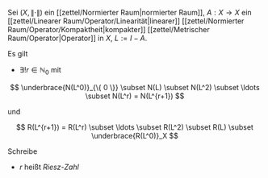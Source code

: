Sei $(X, \| \cdot \|)$ ein [[zettel/Normierter Raum|normierter Raum]], $A : X \to X$ ein [[zettel/Linearer Raum/Operator/Linearität|linearer]] [[zettel/Normierter Raum/Operator/Kompaktheit|kompakter]] [[zettel/Metrischer Raum/Operator|Operator]] in $X$, $L := I - A$.

Es gilt
- $\exists! r \in \mathbb{N}_0$ mit

$$
	\underbrace{N(L^0)}_{\{ 0 \}} \subset N(L) \subset N(L^2) \subset \ldots \subset N(L^r) = N(L^{r+1})
$$

und

$$
	R(L^{r+1}) = R(L^r) \subset \ldots \subset R(L^2) \subset R(L) \subset \underbrace{R(L^0)}_X
$$

Schreibe
- $r$ heißt *Riesz-Zahl*